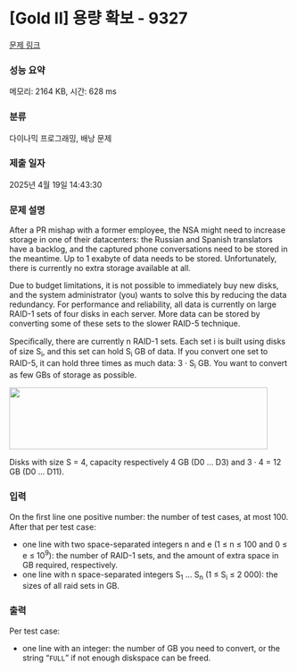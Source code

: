 # [Gold II] 용량 확보 - 9327 

[문제 링크](https://www.acmicpc.net/problem/9327) 

### 성능 요약

메모리: 2164 KB, 시간: 628 ms

### 분류

다이나믹 프로그래밍, 배낭 문제

### 제출 일자

2025년 4월 19일 14:43:30

### 문제 설명

<p>After a PR mishap with a former employee, the NSA might need to increase storage in one of their datacenters: the Russian and Spanish translators have a backlog, and the captured phone conversations need to be stored in the meantime. Up to 1 exabyte of data needs to be stored. Unfortunately, there is currently no extra storage available at all.</p>

<p>Due to budget limitations, it is not possible to immediately buy new disks, and the system administrator (you) wants to solve this by reducing the data redundancy. For performance and reliability, all data is currently on large RAID-1 sets of four disks in each server. More data can be stored by converting some of these sets to the slower RAID-5 technique.</p>

<p>Speciﬁcally, there are currently n RAID-1 sets. Each set i is built using disks of size S<sub>i</sub>, and this set can hold S<sub>i</sub> GB of data. If you convert one set to RAID-5, it can hold three times as much data: 3 · S<sub>i</sub> GB. You want to convert as few GBs of storage as possible.</p>

<p><img alt="" src="https://www.acmicpc.net/upload/images/raid.png" style="height:111px; width:463px"></p>

<p>Disks with size S = 4, capacity respectively 4 GB (D0 ... D3) and 3 · 4 = 12 GB (D0 ... D11).</p>

### 입력 

 <p>On the ﬁrst line one positive number: the number of test cases, at most 100. After that per test case:</p>

<ul>
	<li>one line with two space-separated integers n and e (1 ≤ n ≤ 100 and 0 ≤ e ≤ 10<sup>9</sup>): the number of RAID-1 sets, and the amount of extra space in GB required, respectively.</li>
	<li>one line with n space-separated integers S<sub>1</sub> ... S<sub>n</sub> (1 ≤ S<sub>i</sub> ≤ 2 000): the sizes of all raid sets in GB.</li>
</ul>

### 출력 

 <p>Per test case:</p>

<ul>
	<li>one line with an integer: the number of GB you need to convert, or the string “<code>FULL</code>” if not enough diskspace can be freed.</li>
</ul>

